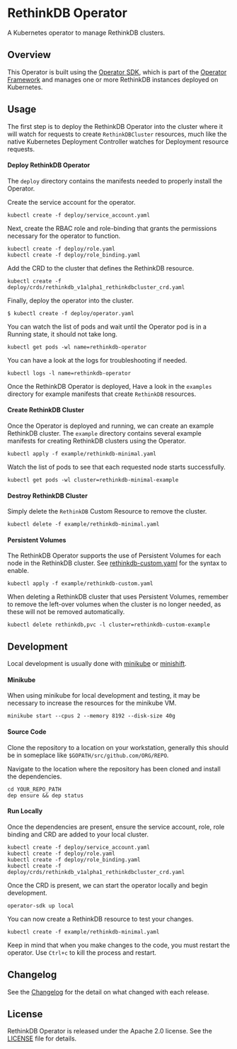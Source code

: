 # RethinkDB Operator

A Kubernetes operator to manage RethinkDB clusters.

## Overview

This Operator is built using the [Operator SDK](https://github.com/operator-framework/operator-sdk), which is part of the [Operator Framework](https://github.com/operator-framework/) and manages one or more RethinkDB instances deployed on Kubernetes.

## Usage

The first step is to deploy the RethinkDB Operator into the cluster where it
will watch for requests to create `RethinkDBCluster` resources, much like the native
Kubernetes Deployment Controller watches for Deployment resource requests.

#### Deploy RethinkDB Operator

The `deploy` directory contains the manifests needed to properly install the
Operator.

Create the service account for the operator.

```
kubectl create -f deploy/service_account.yaml
```

Next, create the RBAC role and role-binding that grants the permissions
necessary for the operator to function.

```
kubectl create -f deploy/role.yaml
kubectl create -f deploy/role_binding.yaml
```

Add the CRD to the cluster that defines the RethinkDB resource.

```
kubectl create -f deploy/crds/rethinkdb_v1alpha1_rethinkdbcluster_crd.yaml
```

Finally, deploy the operator into the cluster.

```
$ kubectl create -f deploy/operator.yaml
```

You can watch the list of pods and wait until the Operator pod is in a Running
state, it should not take long.

```
kubectl get pods -wl name=rethinkdb-operator
```

You can have a look at the logs for troubleshooting if needed.

```
kubectl logs -l name=rethinkdb-operator
```

Once the RethinkDB Operator is deployed, Have a look in the `examples` directory for example manifests that create `RethinkDB` resources.

#### Create RethinkDB Cluster

Once the Operator is deployed and running, we can create an example RethinkDB
cluster. The `example` directory contains several example manifests for creating
RethinkDB clusters using the Operator.

```
kubectl apply -f example/rethinkdb-minimal.yaml
```

Watch the list of pods to see that each requested node starts successfully.

```
kubectl get pods -wl cluster=rethinkdb-minimal-example
```

#### Destroy RethinkDB Cluster

Simply delete the `RethinkDB` Custom Resource to remove the cluster.

```
kubectl delete -f example/rethinkdb-minimal.yaml
```

#### Persistent Volumes

The RethinkDB Operator supports the use of Persistent Volumes for each node in
the RethinkDB cluster. See [rethinkdb-custom.yaml](example/rethinkdb-custom.yaml)
for the syntax to enable.

```
kubectl apply -f example/rethinkdb-custom.yaml
```

When deleting a RethinkDB cluster that uses Persistent Volumes, remember to
remove the left-over volumes when the cluster is no longer needed, as these will
not be removed automatically.

```
kubectl delete rethinkdb,pvc -l cluster=rethinkdb-custom-example
```

## Development

Local development is usually done with [minikube](https://github.com/kubernetes/minikube) or [minishift](https://www.okd.io/minishift/).

#### Minikube

When using minikube for local development and testing, it may be necessary to increase the resources for the minikube VM.

```
minikube start --cpus 2 --memory 8192 --disk-size 40g
```

#### Source Code

Clone the repository to a location on your workstation, generally this should be in someplace like `$GOPATH/src/github.com/ORG/REPO`.

Navigate to the location where the repository has been cloned and install the dependencies.

```
cd YOUR_REPO_PATH
dep ensure && dep status
```

#### Run Locally

Once the dependencies are present, ensure the service account, role, role binding and CRD are added to your local cluster.

```
kubectl create -f deploy/service_account.yaml
kubectl create -f deploy/role.yaml
kubectl create -f deploy/role_binding.yaml
kubectl create -f deploy/crds/rethinkdb_v1alpha1_rethinkdbcluster_crd.yaml
```

Once the CRD is present, we can start the operator locally and begin development.

```
operator-sdk up local
```

You can now create a RethinkDB resource to test your changes.

```
kubectl create -f example/rethinkdb-minimal.yaml
```

Keep in mind that when you make changes to the code, you must restart the operator. Use `Ctrl+c` to kill the process and restart.

## Changelog

See the [Changelog][changelog_file] for the detail on what changed with each release.

## License

RethinkDB Operator is released under the Apache 2.0 license. See the [LICENSE][license_file] file for details.

[changelog_file]:./CHANGELOG.md
[license_file]:./LICENSE
